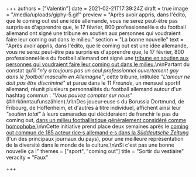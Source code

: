 +++
authors = ["Valentin"]
date = 2021-02-21T17:39:24Z
draft = true
image = "/media/uploads/giphy-5.gif"
preview = "Après avoir appris, dans l'édito, que le coming out est une idée allemande, vous ne serez peut-être pas surpris·es d'apprendre que, le 17 février, 800 professionnel·le·s du football allemand ont signé une tribune en soutien aux personnes qui voudraient faire leur coming out dans le milieu."
section = "La bonne nouvelle"
text = "Après avoir appris, dans l'édito, que le coming out est une idée allemande, vous ne serez peut-être pas surpris·es d'apprendre que, le 17 février, 800 professionnel·le·s du football allemand ont signé une [tribune en soutien aux personnes qui voudraient faire leur coming out dans le milieu.](https://11freunde.de/artikel/liebe-darf-nicht-diskriminiert-werden/3332570 )\n\nPartant du constat qu'il _\"n'y a toujours pas un seul professionnel ouvertement gay dans le football masculin en Allemagne\"_, cette tribune, intitulée _\"L'amour ne doit pas être discriminé\"_ et parue dans le _11 Freunde_, un mensuel sportif allemand, réunit plusieurs personnalités du football allemand autour d'un hashtag commun : _\"Vous pouvez compter sur nous\"_ (#ihrkönntaufunszählen).\n\nDes joueur·euse·s du Borussia Dortmund, de Fribourg, de Hoffenheim, et d'autres à titre individuel, affichent ainsi leur _\"soutien total\"_ à leurs camarades qui décideraient de franchir le pas du coming out, [dans un milieu footballistique généralement considéré comme homophobe.](https://france3-regions.francetvinfo.fr/normandie/sites/regions_france3/files/assets/documents/compte-rendu-court-a.mette-pfg_1.pdf )\n\nCette initiative prend place deux semaines après le [coming out commun de 185 acteur·rice·s allemand·e·s dans la _Süddeutsche Zeitung_](https://sz-magazin.sueddeutsche.de/kunst/schauspielerinnen-schauspieler-coming-out-89811?reduced=true) (l'un des principaux journaux du pays), pour une meilleure représentation de la diversité dans le monde de la culture.\n\nSi c'est pas une bonne nouvelle ça !"
themes = ["sport", "coming out"]
title = "Sortir du vestiaire"
veracity = "Faux"

+++
